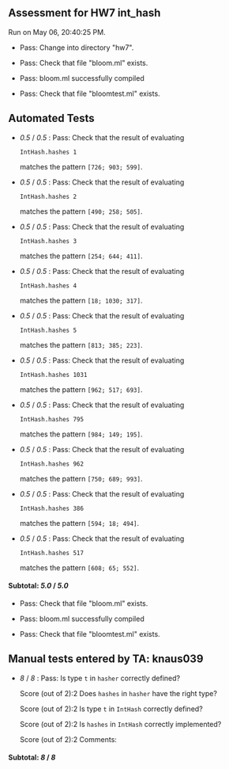## Assessment for HW7 int_hash

Run on May 06, 20:40:25 PM.

+ Pass: Change into directory "hw7".

+ Pass: Check that file "bloom.ml" exists.

+ Pass: bloom.ml successfully compiled

+ Pass: Check that file "bloomtest.ml" exists.

## Automated Tests

+  _0.5_ / _0.5_ : Pass: 
Check that the result of evaluating
   ```
   IntHash.hashes 1
   ```
   matches the pattern `[726; 903; 599]`.

   




+  _0.5_ / _0.5_ : Pass: 
Check that the result of evaluating
   ```
   IntHash.hashes 2
   ```
   matches the pattern `[490; 258; 505]`.

   




+  _0.5_ / _0.5_ : Pass: 
Check that the result of evaluating
   ```
   IntHash.hashes 3
   ```
   matches the pattern `[254; 644; 411]`.

   




+  _0.5_ / _0.5_ : Pass: 
Check that the result of evaluating
   ```
   IntHash.hashes 4
   ```
   matches the pattern `[18; 1030; 317]`.

   




+  _0.5_ / _0.5_ : Pass: 
Check that the result of evaluating
   ```
   IntHash.hashes 5
   ```
   matches the pattern `[813; 385; 223]`.

   




+  _0.5_ / _0.5_ : Pass: 
Check that the result of evaluating
   ```
   IntHash.hashes 1031
   ```
   matches the pattern `[962; 517; 693]`.

   




+  _0.5_ / _0.5_ : Pass: 
Check that the result of evaluating
   ```
   IntHash.hashes 795
   ```
   matches the pattern `[984; 149; 195]`.

   




+  _0.5_ / _0.5_ : Pass: 
Check that the result of evaluating
   ```
   IntHash.hashes 962
   ```
   matches the pattern `[750; 689; 993]`.

   




+  _0.5_ / _0.5_ : Pass: 
Check that the result of evaluating
   ```
   IntHash.hashes 386
   ```
   matches the pattern `[594; 18; 494]`.

   




+  _0.5_ / _0.5_ : Pass: 
Check that the result of evaluating
   ```
   IntHash.hashes 517
   ```
   matches the pattern `[608; 65; 552]`.

   




#### Subtotal: _5.0_ / _5.0_

+ Pass: Check that file "bloom.ml" exists.

+ Pass: bloom.ml successfully compiled

+ Pass: Check that file "bloomtest.ml" exists.

## Manual tests entered by TA: knaus039

+  _8_ / _8_ : Pass: 
    Is type `t` in `hasher` correctly defined?
    
    
     Score (out of 2):2 
    Does `hashes` in `hasher` have the right type?
    
    
     Score (out of 2):2 
    Is type `t` in `IntHash` correctly defined?
    
    
     Score (out of 2):2 
    Is `hashes` in `IntHash` correctly implemented?
    
    
     Score (out of 2):2 
    Comments: 


#### Subtotal: _8_ / _8_

